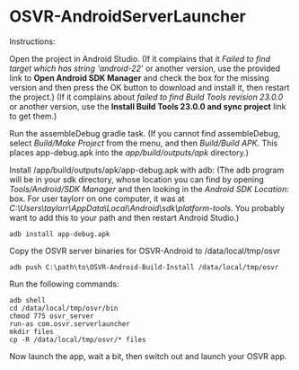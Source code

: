 # OSVR-AndroidServerLauncher

Instructions:

Open the project in Android Studio.  (If it complains that it *Failed to find target which has string 'android-22'* or another version, use the provided link to **Open Android SDK Manager** and check the box for the missing version and then press the OK button to download and install it, then restart the project.)  (If it complains about *failed to find Build Tools revision 23.0.0* or another version, use the **Install Build Tools 23.0.0 and sync project** link to get them.)

Run the assembleDebug gradle task.  (If you cannot find assembleDebug, select *Build/Make Project* from the menu, and then *Build/Build APK*.  This places app-debug.apk into the *app/build/outputs/apk* directory.)

Install /app/build/outputs/apk/app-debug.apk with adb:  (The adb program will be in your sdk directory, whose location you can
find by opening *Tools/Android/SDK Manager* and then looking in the *Android SDK Location:* box.  For user taylorr on one computer, it was at *C:\Users\taylorr\AppData\Local\Android\sdk\platform-tools*.  You probably want to add this to your path and then restart Android Studio.)
```
adb install app-debug.apk
```

Copy the OSVR server binaries for OSVR-Android to /data/local/tmp/osvr
```
adb push C:\path\to\OSVR-Android-Build-Install /data/local/tmp/osvr
```

Run the following commands:
```
adb shell
cd /data/local/tmp/osvr/bin
chmod 775 osvr_server
run-as com.osvr.serverlauncher
mkdir files
cp -R /data/local/tmp/osvr/* files
```

Now launch the app, wait a bit, then switch out and launch your OSVR app.
